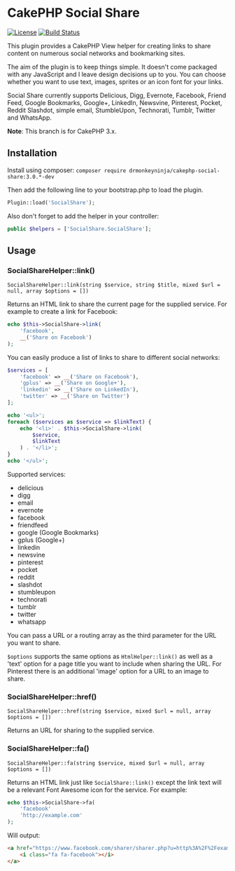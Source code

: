 # CakePHP Social Share
[![License](https://poser.pugx.org/drmonkeyninja/cakephp-social-share/license.png)](https://packagist.org/packages/drmonkeyninja/cakephp-social-share) [![Build Status](https://travis-ci.org/drmonkeyninja/cakephp-social-share.svg?branch=3.0.0.0)](https://travis-ci.org/drmonkeyninja/cakephp-social-share)

This plugin provides a CakePHP View helper for creating links to share content on numerous social networks and bookmarking sites.

The aim of the plugin is to keep things simple. It doesn't come packaged with any JavaScript and I leave design decisions up to you. You can choose whether you want to use text, images, sprites or an icon font for your links.

Social Share currently supports Delicious, Digg, Evernote, Facebook, Friend Feed, Google Bookmarks, Google+, LinkedIn, Newsvine, Pinterest, Pocket, Reddit Slashdot, simple email, StumbleUpon, Technorati, Tumblr, Twitter and WhatsApp.

**Note**: This branch is for CakePHP 3.x.

## Installation

Install using composer: `composer require drmonkeyninja/cakephp-social-share:3.0.*-dev`

Then add the following line to your bootstrap.php to load the plugin.
```php
Plugin::load('SocialShare');
```

Also don't forget to add the helper in your controller:
```php
public $helpers = ['SocialShare.SocialShare'];
```

## Usage

### SocialShareHelper::link()
```
SocialShareHelper::link(string $service, string $title, mixed $url = null, array $options = [])
```

Returns an HTML link to share the current page for the supplied service. For example to create a link for Facebook:
```php
echo $this->SocialShare->link(
    'facebook',
    __('Share on Facebook')
);
```

You can easily produce a list of links to share to different social networks:
```php
$services = [
    'facebook' => __('Share on Facebook'),
    'gplus' => __('Share on Google+'),
    'linkedin' => __('Share on LinkedIn'),
    'twitter' => __('Share on Twitter')
];

echo '<ul>';
foreach ($services as $service => $linkText) {
    echo '<li>' . $this->SocialShare->link(
        $service,
        $linkText
    ) . '</li>';
}
echo '</ul>';
```

Supported services:

* delicious
* digg
* email
* evernote
* facebook
* friendfeed
* google (Google Bookmarks)
* gplus (Google+)
* linkedin
* newsvine
* pinterest
* pocket
* reddit
* slashdot
* stumbleupon
* technorati
* tumblr
* twitter
* whatsapp

You can pass a URL or a routing array as the third parameter for the URL you want to share.

`$options` supports the same options as `HtmlHelper::link()` as well as a 'text' option for a page title you want to include when sharing the URL.
For Pinterest there is an additional 'image' option for a URL to an image to share.

### SocialShareHelper::href()
```
SocialShareHelper::href(string $service, mixed $url = null, array $options = [])
```

Returns an URL for sharing to the supplied service.

### SocialShareHelper::fa()
```
SocialShareHelper::fa(string $service, mixed $url = null, array $options = [])
```

Returns an HTML link just like `SocialShare::link()` except the link text will be a relevant Font Awesome icon for the service.
For example:
```php
echo $this->SocialShare->fa(
    'facebook'
    'http://example.com'
);
```
Will output:
```html
<a href="https://www.facebook.com/sharer/sharer.php?u=http%3A%2F%2Fexample.com">
    <i class="fa fa-facebook"></i>
</a>
```
